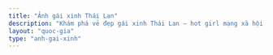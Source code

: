 ```yaml
---
title: "Ảnh gái xinh Thái Lan"
description: "Khám phá vẻ đẹp gái xinh Thái Lan – hot girl mạng xã hội, người mẫu bikini, idol sexy quyến rũ. Album ảnh nghệ thuật châu Á hot nhất 2025!"
layout: "quoc-gia"
type: "anh-gai-xinh"
---
```

